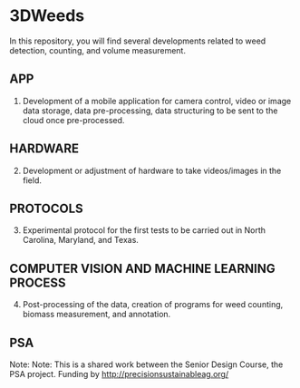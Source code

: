 # 3DWeeds
In this repository, you will find several developments related to weed detection, counting, and volume measurement.

## APP 
1) Development of a mobile application for camera control, video or image data storage, data pre-processing, data structuring to be sent to the cloud once pre-processed.

## HARDWARE
2) Development or adjustment of hardware to take videos/images in the field.

## PROTOCOLS
3) Experimental protocol for the first tests to be carried out in North Carolina, Maryland, and Texas.

## COMPUTER VISION AND MACHINE LEARNING PROCESS
4) Post-processing of the data, creation of programs for weed counting, biomass measurement, and annotation.

## PSA
Note: Note: This is a shared work between the Senior Design Course, the PSA project. Funding by http://precisionsustainableag.org/  
